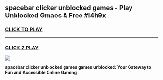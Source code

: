 
## spacebar clicker unblocked games - Play Unblocked Gmaes & Free #l4h9x
<h3>
<a href="https://premium.freeplayer.one?title=spacebar_clicker_unblocked_games&ref=01M">CLICK TO PLAY</a></h3>
<hr>

<h3>
<a href="https://premium.freeplayer.one?title=spacebar_clicker_unblocked_games&ref=01M">CLICK 2 PLAY</a>
  
</h3>

<a href="https://premium.freeplayer.one?title=spacebar_clicker_unblocked_games&ref=01M"><img src="https://clearcache.store/games.png"></a>


**spacebar clicker unblocked games games unblocked: Your Gateway to Fun and Accessible Online Gaming**
